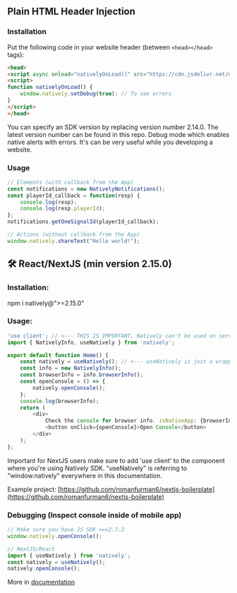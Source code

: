 ## Plain HTML Header Injection

### Installation

Put the following code in your website header (between `<head></head>` tags):

```html
<head>
<script async onload="nativelyOnLoad()" src="https://cdn.jsdelivr.net/npm/natively@2.14.0/natively-frontend.min.js"></script>
<script>
function nativelyOnLoad() {
    window.natively.setDebug(true); // To see errors
}
</script>
</head>
```


You can specify an SDK version by replacing version number 2.14.0. The latest version number can be found in this repo. Debug mode which enables native alerts with errors. It's can be very useful while you developing a website.

### Usage


```javascript
// Elements (with callback from the App)
const notifications = new NativelyNotifications();
const playerId_callback = function(resp) {
    console.log(resp);
    console.log(resp.playerId);
};
notifications.getOneSignalId(playerId_callback);

// Actions (without callback from the App)
window.natively.shareText("Hello world!");
```

## 🛠 React/NextJS (min version 2.15.0)

### Installation:


npm i natively@">=2.15.0"


### Usage:

```javascript
'use client'; // <--- THIS IS IMPORTANT, Natively can't be used on server side
import { NativelyInfo, useNatively } from 'natively';

export default function Home() {
    const natively = useNatively(); // <--- useNatively is just a wrapper on window.natively
    const info = new NativelyInfo();
    const browserInfo = info.browserInfo();
    const openConsole = () => {
        natively.openConsole();
    };
    console.log(browserInfo);
    return (
        <div>
            Check the console for browser info. isNativeApp: {browserInfo.isNativeApp ? "true" : "false"}
            <button onClick={openConsole}>Open Console</button>
        </div>
    );
};
```

Important for NextJS users make sure to add 'use client' to the component where you're using Natively SDK. "useNatively" is referring to "window.natively" everywhere in this documentation.

Example project: [https://github.com/romanfurman6/nextjs-boilerplate](https://github.com/romanfurman6/nextjs-boilerplate)

### Debugging (Inspect console inside of mobile app)

```javascript
// Make sure you have JS SDK >=v2.7.2
window.natively.openConsole();  

// NextJS/React
import { useNatively } from 'natively';
const natively = useNatively();
natively.openConsole();
```

More in [documentation](https://docs.buildnatively.com/guides/integration/how-to-get-started#javascript-sdk)

